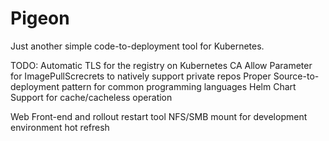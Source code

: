 # Pigeon
Just another simple code-to-deployment tool for Kubernetes.

TODO:
Automatic TLS for the registry on Kubernetes CA
Allow Parameter for ImagePullScrecrets to natively support private repos
Proper Source-to-deployment pattern for common programming languages
Helm Chart
Support for cache/cacheless operation

Web Front-end and rollout restart tool
NFS/SMB mount for development environment hot refresh

